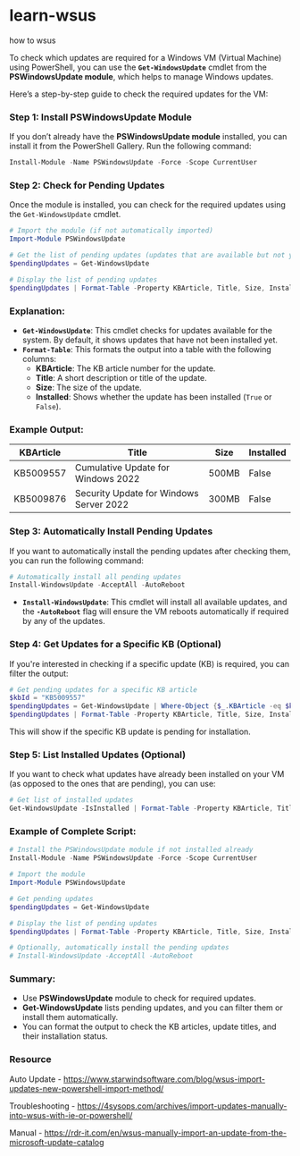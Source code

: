 # learn-wsus
how to wsus

To check which updates are required for a Windows VM (Virtual Machine) using PowerShell, you can use the **`Get-WindowsUpdate`** cmdlet from the **PSWindowsUpdate module**, which helps to manage Windows updates. 

Here’s a step-by-step guide to check the required updates for the VM:

### Step 1: Install PSWindowsUpdate Module

If you don’t already have the **PSWindowsUpdate module** installed, you can install it from the PowerShell Gallery. Run the following command:

```powershell
Install-Module -Name PSWindowsUpdate -Force -Scope CurrentUser
```

### Step 2: Check for Pending Updates

Once the module is installed, you can check for the required updates using the `Get-WindowsUpdate` cmdlet.

```powershell
# Import the module (if not automatically imported)
Import-Module PSWindowsUpdate

# Get the list of pending updates (updates that are available but not yet installed)
$pendingUpdates = Get-WindowsUpdate

# Display the list of pending updates
$pendingUpdates | Format-Table -Property KBArticle, Title, Size, Installed
```

### Explanation:
- **`Get-WindowsUpdate`**: This cmdlet checks for updates available for the system. By default, it shows updates that have not been installed yet.
- **`Format-Table`**: This formats the output into a table with the following columns:
  - **KBArticle**: The KB article number for the update.
  - **Title**: A short description or title of the update.
  - **Size**: The size of the update.
  - **Installed**: Shows whether the update has been installed (`True` or `False`).

### Example Output:

| KBArticle | Title                           | Size    | Installed |
|-----------|---------------------------------|---------|-----------|
| KB5009557 | Cumulative Update for Windows 2022 | 500MB   | False     |
| KB5009876 | Security Update for Windows Server 2022 | 300MB   | False     |

### Step 3: Automatically Install Pending Updates

If you want to automatically install the pending updates after checking them, you can run the following command:

```powershell
# Automatically install all pending updates
Install-WindowsUpdate -AcceptAll -AutoReboot
```

- **`Install-WindowsUpdate`**: This cmdlet will install all available updates, and the **`-AutoReboot`** flag will ensure the VM reboots automatically if required by any of the updates.

### Step 4: Get Updates for a Specific KB (Optional)

If you're interested in checking if a specific update (KB) is required, you can filter the output:

```powershell
# Get pending updates for a specific KB article
$kbId = "KB5009557"
$pendingUpdates = Get-WindowsUpdate | Where-Object {$_.KBArticle -eq $kbId}
$pendingUpdates | Format-Table -Property KBArticle, Title, Size, Installed
```

This will show if the specific KB update is pending for installation.

### Step 5: List Installed Updates (Optional)

If you want to check what updates have already been installed on your VM (as opposed to the ones that are pending), you can use:

```powershell
# Get list of installed updates
Get-WindowsUpdate -IsInstalled | Format-Table -Property KBArticle, Title, Installed
```

### Example of Complete Script:

```powershell
# Install the PSWindowsUpdate module if not installed already
Install-Module -Name PSWindowsUpdate -Force -Scope CurrentUser

# Import the module
Import-Module PSWindowsUpdate

# Get pending updates
$pendingUpdates = Get-WindowsUpdate

# Display the list of pending updates
$pendingUpdates | Format-Table -Property KBArticle, Title, Size, Installed

# Optionally, automatically install the pending updates
# Install-WindowsUpdate -AcceptAll -AutoReboot
```

### Summary:
- Use **PSWindowsUpdate** module to check for required updates.
- **Get-WindowsUpdate** lists pending updates, and you can filter them or install them automatically.
- You can format the output to check the KB articles, update titles, and their installation status.

### Resource
Auto Update - https://www.starwindsoftware.com/blog/wsus-import-updates-new-powershell-import-method/

Troubleshooting - https://4sysops.com/archives/import-updates-manually-into-wsus-with-ie-or-powershell/

Manual - https://rdr-it.com/en/wsus-manually-import-an-update-from-the-microsoft-update-catalog
